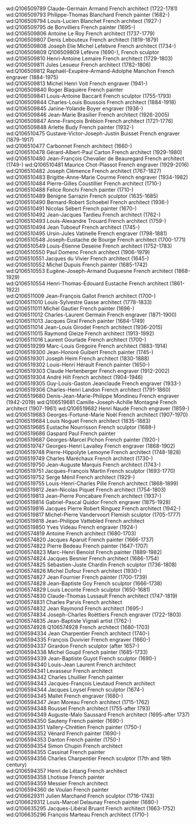 wd:Q106509789	Claude-Germain Armand	French architect (1722-1781)		
wd:Q106509793	Philippe-Thomas Blanchard	French painter (1682-)		
wd:Q106509794	Louis-Lucien Blanchet	French architect (1927-)		
wd:Q106509795	de Bonvilliers	French painter (1695-)		
wd:Q106509806	Antoine Le Roy	French architect (1737-1779)		
wd:Q106509807	Denis Lebouteux	French architect (1819-1879)		
wd:Q106509808	Joseph Elie Michel Lefebvre	French architect (1734-)		
wd:Q106509809	Q106509809	Lefèvre (1690-), French sculptor		
wd:Q106509810	Henri-Antoine Lemaire	French architect (1729-1803)		
wd:Q106509811	Jules Lesueur	French architect (1782-1806)		
wd:Q106509812	Raphaël-Exupère-Armand-Adolphe Manchon	French engraver (1884-1975)		
wd:Q106509813	Michel Henri Voit	French engraver (1941-)		
wd:Q106509840	Roger Blaquière	French painter		
wd:Q106509841	Louis-Antoine Baccarit	French sculptor (1755-1793)		
wd:Q106509844	Charles-Louis Boussois	French architect (1884-1918)		
wd:Q106509845	Janine-Yolande Boyer	engraver (1936-)		
wd:Q106509846	Jean-Marie Brasilier	French architect (1926-2005)		
wd:Q106509847	Anne-François Brébion	French architect (1721-1776)		
wd:Q106509848	Arlette Budy	French painter (1932-)		
wd:Q106510475	Gustave-Victor-Joseph-Justin Buisset	French engraver (1879-1917)		
wd:Q106510477	Carbonnet	French architect (1660-)		
wd:Q106510478	Gérard-Albert-Paul Carton	French architect (1929-1980)		
wd:Q106510480	Jean-François Chevalier de Beauregard	French architect (1749-)
wd:Q106510481	Maurice Chot-Plassot	French engraver (1929-2016)		
wd:Q106510482	Joseph Clémence	French architect (1767-1827)		
wd:Q106510483	Brigitte-Anne-Marie Courme	French engraver (1934-1982)		
wd:Q106510484	Pierre-Gilles Coustillier	French architect (1710-)		
wd:Q106510488	Felice Ronchi	French painter (1710-)		
wd:Q106510489	Bénigne Sarrazin	French sculptor (1635-1685)		
wd:Q106510490	Bernard-Robert Schoebel	French architect (1936-)		
wd:Q106510491	Nicolas Sébert	French painter (1670-)		
wd:Q106510492	Jean-Jacques Tardieu	French architect (1762-)		
wd:Q106510493	Louis-Alexandre Trouard	French architect (1759-)		
wd:Q106510494	Jean Tuboeuf	French architect (1745-)		
wd:Q106510495	Ursin-Jules Vatinelle	French engraver (1798-1881)		
wd:Q106510548	Joseph-Eustache de Bourge	French architect (1700-1771)		
wd:Q106510549	Louis-Étienne Deseine	French architect (1752-1783)		
wd:Q106510550	Paul Domenc	French architect (1906-1979)		
wd:Q106510551	Jacques du Vivier	French architect (1645-)		
wd:Q106510552	Michel Dupuis	French painter (1685-1742)		
wd:Q106510553	Eugène-Joseph-Armand Duquesne	French architect (1868-1929)	
wd:Q106510554	Henri-Thomas-Édouard Eustache	French architect (1861-1922)	
wd:Q106511009	Jean-François Gallot	French architect (1700-)		
wd:Q106511010	Louis-Sylvestre Gasse	architect (1778-1833)		
wd:Q106511011	Michel Gautier	French painter (1696-)		
wd:Q106511012	Charles-Laurent Germain	French engraver (1871-1900)		
wd:Q106511013	Jacques Giral	French painter (1684-1749)		
wd:Q106511014	Jean-Louis Girodet	French architect (1936-2015)		
wd:Q106511015	Raymond Gleize	French architect (1913-1992)		
wd:Q106511016	Laurent Gourlade	French architect (1700-)		
wd:Q106519299	Marc-Louis Grégoire	French architect (1883-1914)		
wd:Q106519300	Jean-Honoré Guibert	French painter (1745-)		
wd:Q106519301	Joseph Heim	French architect (1830-1888)		
wd:Q106519302	Louis-Henri Hérault	French painter (1650-)		
wd:Q106519303	Claude Hertenberger	French engraver (1912-2002)		
wd:Q106519304	André Hilt	French architect (1904-1946)		
wd:Q106519305	Guy-Louis-Gaston Jeanclaude	French engraver (1933-)		
wd:Q106519306	Charles-Henri Landon	French architect (1791-1860)		
wd:Q106519680	Denis-Jean-Marie-Philippe Mondineu	French engraver (1942-2019)	
wd:Q106519681	Camille-Joseph-Achille Montagné	French architect (1907-1961)
wd:Q106519682	Henri Naudé	French engraver (1859-)		
wd:Q106519683	Georges-Fortuné-Marie Noël	French architect (1907-1970)		
wd:Q106519684	Louis Noguet	French architect (1835-1883)		
wd:Q106519685	Eustache Nourrisson	French sculptor (1688-)		
wd:Q106519686	Gaspard Paul	French painter		
wd:Q106519687	Georges-Marcel Pichon	French painter (1920-)		
wd:Q106519747	Georges-Henri Lavalley	French engraver (1868-1902)		
wd:Q106519748	Pierre-Hippolyte Lemoyne	French architect (1748-1828)		
wd:Q106519749	Charles Maréchaux	French architect (1730-)		
wd:Q106519750	Jean-Auguste Marquis	French architect (1743-)		
wd:Q106519751	Jacques-François Martin	French sculptor (1693-1770)		
wd:Q106519752	Serge Ménil	French architect (1929-)		
wd:Q106519755	Louis-Henri-Charles Pille	French architect (1868-1899)		
wd:Q106519812	Jean-Nicolas Piquet	French architect (1754-1803)		
wd:Q106519813	Jean-Pierre Poncabare	French architect (1937-)		
wd:Q106519814	Gabriel-Pascal Quidor	French engraver (1875-1928)		
wd:Q106519816	Jacques Pierre Robert Ringuez	French architect (1942-)		
wd:Q106519817	Michel-Pierre Vandervoort	Flemish sculptor (1705-1777)		
wd:Q106519818	Jean-Philippe Vattebled	French architect		
wd:Q106519850	Yves Videau	French engraver (1924-)		
wd:Q106574819	Antoine	French architect (1680-1703)		
wd:Q106574820	Jacques Aparuit	French painter (1666-1737)		
wd:Q106574822	Pierre Bedeau	French painter (1647-1707)		
wd:Q106574823	Marc-Henri Benoist	French painter (1889-1982)		
wd:Q106574824	Jacques Besnier	French architect (1686-1754)		
wd:Q106574825	Sébastien-Juste Chardin	French sculptor (1736-1808)		
wd:Q106574826	Michel Dufour	French architect (1930-)		
wd:Q106574827	Jean Fournier	French painter (1700-1739)		
wd:Q106574828	Jean-Baptiste Goy	French sculptor (1666-1738)		
wd:Q106574829	Louis Leconte	French sculptor (1650-1681)		
wd:Q106574830	Claude-Thomas Lussault	French architect (1747-1819)		
wd:Q106574831	Charles Parvis	French architect		
wd:Q106574832	Jean Raymond	French architect (1695-)		
wd:Q106574834	Joseph-Charles Roëttiers	French engraver (1722-1803)		
wd:Q106574835	Jean-Baptiste Vignali	artist (1762-)		
wd:Q106574928	Q106574928	French architect (1680-1703)		
wd:Q106594334	Jean Charpentier	French architect (1740-)		
wd:Q106594335	François Duvivier	French engraver (1660-)		
wd:Q106594337	Girardon	French sculptor (after 1657-)		
wd:Q106594338	Michel Goupil	French painter (1685-1733)		
wd:Q106594339	Jean-Baptiste Guyot	French sculptor (1690-)		
wd:Q106594340	Louis-Jean Laurent	French architect		
wd:Q106594341	Levasseur	French architect		
wd:Q106594342	Charles Lhuillier	French painter		
wd:Q106594343	Jacques-François Lieutaud	French architect		
wd:Q106594344	Jacques Loysel	French sculptor (1674-)		
wd:Q106594345	Mallet	French engraver (1680-)		
wd:Q106594347	Jean Moreau	French architect (1715-1762)		
wd:Q106594348	Roussel	French architect (1755-after 1793)		
wd:Q106594349	Auguste-Malo Saussard	French architect (1695-after 1737)		
wd:Q106594350	Sauteny	French painter (1690-)		
wd:Q106594351	Vallery-Chrétien	French painter (1750-)		
wd:Q106594352	Vénard	French painter (1690-)		
wd:Q106594353	Danton	French painter (1750-)		
wd:Q106594354	Simon Chupin	French architect		
wd:Q106594355	Cassinat	French painter		
wd:Q106594356	Charles Charpentier	French sculptor (17th and 18th century)		
wd:Q106594357	Henri de Létang	French architect		
wd:Q106594358	Lhotisse	French painter		
wd:Q106594359	Messier	French architect		
wd:Q106594360	de Voulan	French painter		
wd:Q106629311	Julien Marchand	French sculptor (1716-1743)		
wd:Q106629312	Louis-Marcel Delaunay	French painter (1680-)		
wd:Q106635295	Jacques-Libéral Bruant	French architect (1663-1752)		
wd:Q106635296	François Marteau	French architect (1710-)